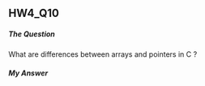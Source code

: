 ## HW4_Q10

##### The Question  

What are differences between arrays and pointers in C ?

##### My Answer
